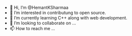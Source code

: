 - 👋 Hi, I’m @HemantKSharmaa
- 👀 I’m interested in contributung to open source.
- 🌱 I’m currently learning C++ along with web development.
- 💞️ I’m looking to collaborate on ...
- 📫 How to reach me ...

<!---
HemantKSharmaa/HemantKSharmaa is a ✨ special ✨ repository because its `README.md` (this file) appears on your GitHub profile.
You can click the Preview link to take a look at your changes.
--->
